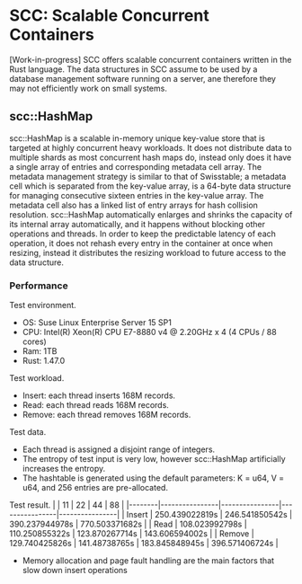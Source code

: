 # SCC: Scalable Concurrent Containers

[Work-in-progress]
SCC offers scalable concurrent containers written in the Rust language. The data structures in SCC assume to be used by a database management software running on a server, ane therefore they may not efficiently work on small systems.

## scc::HashMap

scc::HashMap is a scalable in-memory unique key-value store that is targeted at highly concurrent heavy workloads. It does not distribute data to multiple shards as most concurrent hash maps do, instead only does it have a single array of entries and corresponding metadata cell array. The metadata management strategy is similar to that of Swisstable; a metadata cell which is separated from the key-value array, is a 64-byte data structure for managing consecutive sixteen entries in the key-value array. The metadata cell also has a linked list of entry arrays for hash collision resolution. scc::HashMap automatically enlarges and shrinks the capacity of its internal array automatically, and it happens without blocking other operations and threads. In order to keep the predictable latency of each operation, it does not rehash every entry in the container at once when resizing, instead it distributes the resizing workload to future access to the data structure.

### Performance

Test environment.
- OS: Suse Linux Enterprise Server 15 SP1
- CPU: Intel(R) Xeon(R) CPU E7-8880 v4 @ 2.20GHz x 4 (4 CPUs / 88 cores)
- Ram: 1TB
- Rust: 1.47.0

Test workload.
- Insert: each thread inserts 168M records.
- Read: each thread reads 168M records.
- Remove: each thread removes 168M records.

Test data.
- Each thread is assigned a disjoint range of integers.
- The entropy of test input is very low, however scc::HashMap artificially increases the entropy.
- The hashtable is generated using the default parameters: K = u64, V = u64, and 256 entries are pre-allocated.

Test result.
|        | 11             | 22             | 44             | 88             |
|--------|----------------|----------------|----------------|----------------|
| Insert | 250.439022819s | 246.541850542s | 390.237944978s | 770.503371682s |
| Read   | 108.023992798s | 110.250855322s | 123.870267714s | 143.606594002s |
| Remove | 129.740425826s | 141.48738765s  | 183.845848945s | 396.571406724s |
- Memory allocation and page fault handling are the main factors that slow down insert operations

